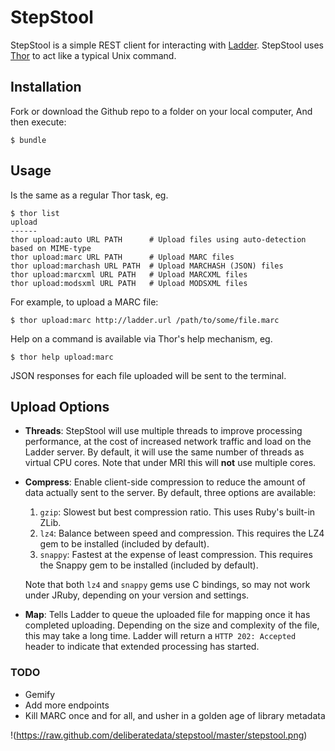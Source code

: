 # StepStool

StepStool is a simple REST client for interacting with [Ladder](http://www.deliberatedata.com/). StepStool uses [Thor](https://github.com/wycats/thor) to act like a typical Unix command.

## Installation

Fork or download the Github repo to a folder on your local computer, And then execute:

    $ bundle

## Usage

Is the same as a regular Thor task, eg.

    $ thor list
    upload
    ------
    thor upload:auto URL PATH      # Upload files using auto-detection based on MIME-type
    thor upload:marc URL PATH      # Upload MARC files
    thor upload:marchash URL PATH  # Upload MARCHASH (JSON) files
    thor upload:marcxml URL PATH   # Upload MARCXML files
    thor upload:modsxml URL PATH   # Upload MODSXML files

For example, to upload a MARC file:

    $ thor upload:marc http://ladder.url /path/to/some/file.marc

Help on a command is available via Thor's help mechanism, eg.

    $ thor help upload:marc

JSON responses for each file uploaded will be sent to the terminal.

## Upload Options

* **Threads**: StepStool will use multiple threads to improve processing performance, at the cost of increased network traffic and load on the Ladder server.  By default, it will use the same number of threads as virtual CPU cores. Note that under MRI this will **not** use multiple cores.

* **Compress**: Enable client-side compression to reduce the amount of data actually sent to the server.  By default, three options are available:
    1. `gzip`: Slowest but best compression ratio.  This uses Ruby's built-in ZLib.
	2. `lz4`: Balance between speed and compression.  This requires the LZ4 gem to be installed (included by default).
	3. `snappy`: Fastest at the expense of least compression.  This requires the Snappy gem to be installed (included by default).

  Note that both `lz4` and `snappy` gems use C bindings, so may not work under JRuby, depending on your version and settings.

* **Map**: Tells Ladder to queue the uploaded file for mapping once it has completed uploading.  Depending on the size and complexity of the file, this may take a long time.  Ladder will return a `HTTP 202: Accepted` header to indicate that extended processing has started.

### TODO

* Gemify
* Add more endpoints
* Kill MARC once and for all, and usher in a golden age of library metadata

!(https://raw.github.com/deliberatedata/stepstool/master/stepstool.png)